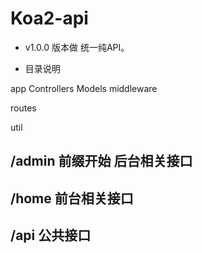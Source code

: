 # Koa2-api

- v1.0.0 版本做 统一纯API。

- 目录说明

app
    Controllers
    Models
middleware

routes

util

## /admin 前缀开始  后台相关接口

## /home  前台相关接口

## /api  公共接口


